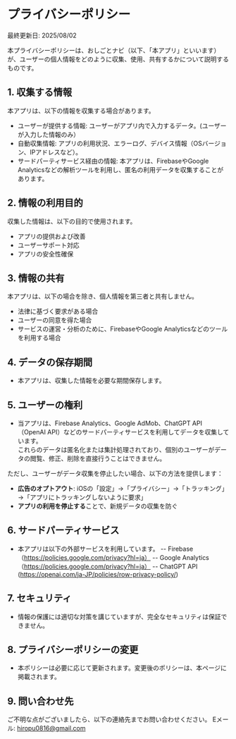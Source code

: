 # プライバシーポリシー

最終更新日: 2025/08/02

本プライバシーポリシーは、おしごとナビ（以下、「本アプリ」といいます）が、ユーザーの個人情報をどのように収集、使用、共有するかについて説明するものです。

## 1. 収集する情報

本アプリは、以下の情報を収集する場合があります。
- ユーザーが提供する情報: ユーザーがアプリ内で入力するデータ。(ユーザーが入力した情報のみ）
- 自動収集情報: アプリの利用状況、エラーログ、デバイス情報（OSバージョン、IPアドレスなど）。
- サードパーティサービス経由の情報: 本アプリは、FirebaseやGoogle Analyticsなどの解析ツールを利用し、匿名の利用データを収集することがあります。

## 2. 情報の利用目的

収集した情報は、以下の目的で使用されます。
- アプリの提供および改善
- ユーザーサポート対応
- アプリの安全性確保

## 3. 情報の共有

本アプリは、以下の場合を除き、個人情報を第三者と共有しません。
- 法律に基づく要求がある場合
- ユーザーの同意を得た場合
- サービスの運営・分析のために、FirebaseやGoogle Analyticsなどのツールを利用する場合

## 4. データの保存期間

- 本アプリは、収集した情報を必要な期間保存します。

## 5. ユーザーの権利

- 当アプリは、Firebase Analytics、Google AdMob、ChatGPT API（OpenAI API）などのサードパーティサービスを利用してデータを収集しています。  
これらのデータは匿名化または集計処理されており、個別のユーザーがデータの閲覧、修正、削除を直接行うことはできません。

ただし、ユーザーがデータ収集を停止したい場合、以下の方法を提供します：
- **広告のオプトアウト**: iOSの「設定」→「プライバシー」→「トラッキング」→「アプリにトラッキングしないように要求」
- **アプリの利用を停止する**ことで、新規データの収集を防ぐ

## 6. サードパーティサービス

- 本アプリは以下の外部サービスを利用しています。
-- Firebase（https://policies.google.com/privacy?hl=ja）
-- Google Analytics（https://policies.google.com/privacy?hl=ja）
-- ChatGPT API	(https://openai.com/ja-JP/policies/row-privacy-policy/)

## 7. セキュリティ

- 情報の保護には適切な対策を講じていますが、完全なセキュリティは保証できません。

## 8. プライバシーポリシーの変更

- 本ポリシーは必要に応じて更新されます。変更後のポリシーは、本ページに掲載されます。

## 9. 問い合わせ先

ご不明な点がございましたら、以下の連絡先までお問い合わせください。
Eメール: hiropu0816@gmail.com
